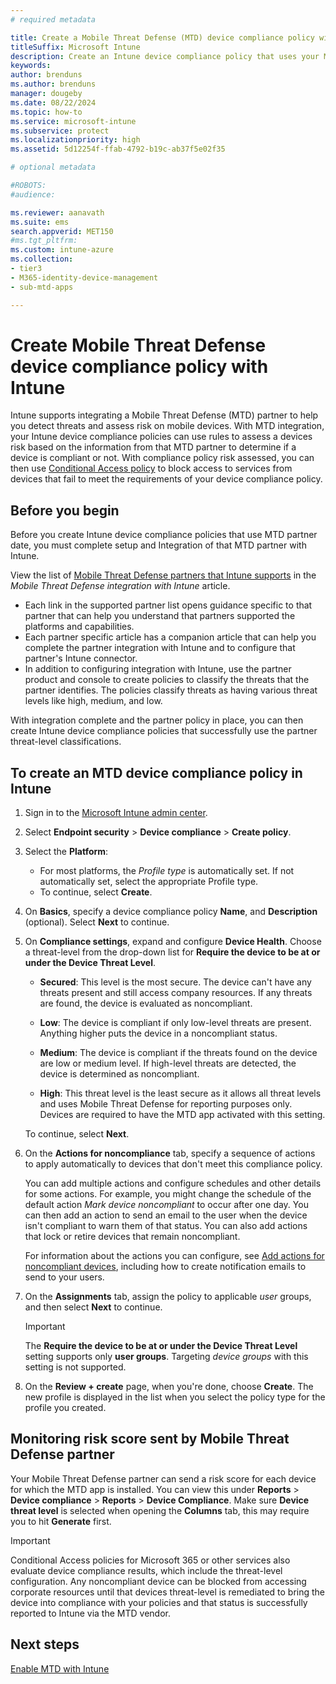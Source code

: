 ```yaml
---
# required metadata

title: Create a Mobile Threat Defense (MTD) device compliance policy with Microsoft Intune
titleSuffix: Microsoft Intune
description: Create an Intune device compliance policy that uses your MTD partner threat levels to determine if a mobile device can access company resources.
keywords:
author: brenduns
ms.author: brenduns
manager: dougeby
ms.date: 08/22/2024
ms.topic: how-to
ms.service: microsoft-intune
ms.subservice: protect
ms.localizationpriority: high
ms.assetid: 5d12254f-ffab-4792-b19c-ab37f5e02f35

# optional metadata

#ROBOTS:
#audience:

ms.reviewer: aanavath
ms.suite: ems
search.appverid: MET150
#ms.tgt_pltfrm:
ms.custom: intune-azure
ms.collection:
- tier3
- M365-identity-device-management
- sub-mtd-apps

---
```


# Create Mobile Threat Defense device compliance policy with Intune

Intune supports integrating a Mobile Threat Defense (MTD) partner to help you detect threats and assess risk on mobile devices. With MTD integration, your Intune device compliance policies can use rules to assess a devices risk based on the information from that MTD partner to determine if a device is compliant or not. With compliance policy risk assessed, you can then use [Conditional Access policy](create-conditional-access-intune.md) to block access to services from devices that fail to meet the requirements of your device compliance policy.

## Before you begin

Before you create Intune device compliance policies that use MTD partner date, you must complete setup and Integration of that MTD partner with Intune.

View the list of [Mobile Threat Defense partners that Intune supports](../protect/mobile-threat-defense.md#mobile-threat-defense-partners) in the *Mobile Threat Defense integration with Intune* article.

- Each link in the supported partner list opens guidance specific to that partner that can help you understand that partners supported the platforms and capabilities.
- Each partner specific article has a companion article that can help you complete the partner integration with Intune and to configure that partner's Intune connector.
- In addition to configuring integration with Intune, use the partner product and console to create policies to classify the threats that the partner identifies. The policies classify threats as having various threat levels like high, medium, and low.

With integration complete and the partner policy in place, you can then create Intune device compliance policies that successfully use the partner threat-level classifications.

## To create an MTD device compliance policy in Intune

1. Sign in to the [Microsoft Intune admin center](https://go.microsoft.com/fwlink/?linkid=2109431).

2. Select **Endpoint security** > **Device compliance** > **Create policy**.

3. Select the **Platform**:
   - For most platforms, the *Profile type* is automatically set. If not automatically set, select the appropriate Profile type.
   - To continue, select **Create**.

4. On **Basics**, specify a device compliance policy **Name**, and **Description** (optional). Select **Next** to continue.

5. On **Compliance settings**, expand and configure **Device Health**. Choose a threat-level from the drop-down list for **Require the device to be at or under the Device Threat Level**.

   - **Secured**: This level is the most secure. The device can't have any threats present and still access company resources. If any threats are found, the device is evaluated as noncompliant.

   - **Low**: The device is compliant if only low-level threats are present. Anything higher puts the device in a noncompliant status.

   - **Medium**: The device is compliant if the threats found on the device are low or medium level. If high-level threats are detected, the device is determined as noncompliant.

   - **High**: This threat level is the least secure as it allows all threat levels and uses Mobile Threat Defense for reporting purposes only. Devices are required to have the MTD app activated with this setting.

   To continue, select **Next**.

6. On the **Actions for noncompliance** tab, specify a sequence of actions to apply automatically to devices that don't meet this compliance policy.

   You can add multiple actions and configure schedules and other details for some actions. For example, you might change the schedule of the default action *Mark device noncompliant* to occur after one day. You can then add an action to send an email to the user when the device isn't compliant to warn them of that status. You can also add actions that lock or retire devices that remain noncompliant.

   For information about the actions you can configure, see [Add actions for noncompliant devices](actions-for-noncompliance.md), including how to create notification emails to send to your users.

7. On the **Assignments** tab, assign the policy to applicable *user* groups, and then select **Next** to continue.

   > [!IMPORTANT]
   >
   > The **Require the device to be at or under the Device Threat Level** setting supports only **user groups**. Targeting *device groups* with this setting is not supported.

8. On the **Review + create** page, when you're done, choose **Create**. The new profile is displayed in the list when you select the policy type for the profile you created.

## Monitoring risk score sent by Mobile Threat Defense partner

Your Mobile Threat Defense partner can send a risk score for each device for which the MTD app is installed. You can view this under **Reports** > **Device compliance** > **Reports** > **Device Compliance**. Make sure **Device threat level** is selected when opening the **Columns** tab, this may require you to hit **Generate** first.

> [!IMPORTANT]
>
> Conditional Access policies for Microsoft 365 or other services also evaluate device compliance results, which include the threat-level configuration. Any noncompliant device can be blocked from accessing corporate resources until that devices threat-level is remediated to bring the device into compliance with your policies and that status is successfully reported to Intune via the MTD vendor.

## Next steps

[Enable MTD with Intune](mtd-connector-enable.md)
